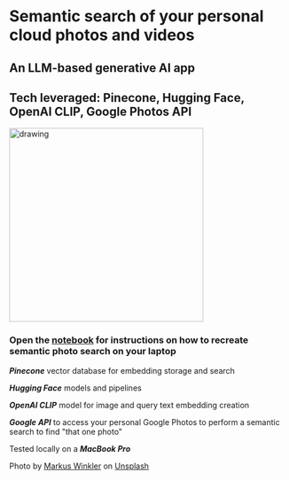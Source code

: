 # Semantic search of your personal cloud photos and videos

## An LLM-based generative AI app

## Tech leveraged: Pinecone, Hugging Face, OpenAI CLIP, Google Photos API

<img src="read_me_img/app-overview.png." alt="drawing" width="350"/>

### Open the [notebook](photo_embeddings_clip.ipynb) for instructions on how to recreate semantic photo search on your laptop

***Pinecone*** vector database for embedding storage and search 

***Hugging Face*** models and pipelines

***OpenAI CLIP*** model for image and query text embedding creation

***Google API*** to access your personal Google Photos to perform a semantic search to find "that one photo"

Tested locally on a ***MacBook Pro***



Photo by <a href="https://unsplash.com/@markuswinkler?utm_source=unsplash&utm_medium=referral&utm_content=creditCopyText">Markus Winkler</a> on <a href="https://unsplash.com/photos/afW1hht0NSs?utm_source=unsplash&utm_medium=referral&utm_content=creditCopyText">Unsplash</a>
